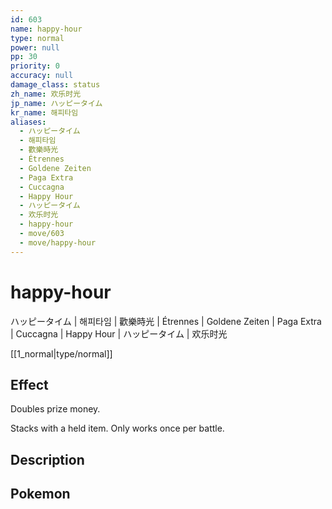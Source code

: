 ```yaml
---
id: 603
name: happy-hour
type: normal
power: null
pp: 30
priority: 0
accuracy: null
damage_class: status
zh_name: 欢乐时光
jp_name: ハッピータイム
kr_name: 해피타임
aliases:
  - ハッピータイム
  - 해피타임
  - 歡樂時光
  - Étrennes
  - Goldene Zeiten
  - Paga Extra
  - Cuccagna
  - Happy Hour
  - ハッピータイム
  - 欢乐时光
  - happy-hour
  - move/603
  - move/happy-hour
---
```

# happy-hour
    
ハッピータイム | 해피타임 | 歡樂時光 | Étrennes | Goldene Zeiten | Paga Extra | Cuccagna | Happy Hour | ハッピータイム | 欢乐时光

[[1_normal|type/normal]]

## Effect

Doubles prize money.

Stacks with a held item.  Only works once per battle.

## Description



## Pokemon



